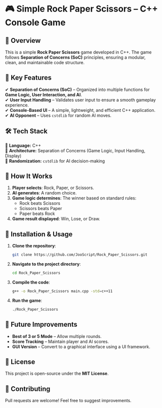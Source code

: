 # 🎮 Simple Rock Paper Scissors – C++ Console Game

## 📌 Overview
This is a simple **Rock Paper Scissors** game developed in C++. The game follows **Separation of Concerns (SoC)** principles, ensuring a modular, clean, and maintainable code structure.

## 🚀 Key Features
✔ **Separation of Concerns (SoC)** – Organized into multiple functions for **Game Logic, User Interaction, and AI**.  
✔ **User Input Handling** – Validates user input to ensure a smooth gameplay experience.  
✔ **Console-Based UI** – A simple, lightweight, and efficient C++ application.  
✔ **AI Opponent** – Uses `cstdlib` for random AI moves.  

## 🛠️ Tech Stack
🔹 **Language:** C++  
🔹 **Architecture:** Separation of Concerns (Game Logic, Input Handling, Display)  
🔹 **Randomization:** `cstdlib` for AI decision-making  

## 🎯 How It Works
1. **Player selects**: Rock, Paper, or Scissors.
2. **AI generates**: A random choice.
3. **Game logic determines**: The winner based on standard rules:
   - Rock beats Scissors
   - Scissors beats Paper
   - Paper beats Rock
4. **Game result displayed**: Win, Lose, or Draw.

## 🔧 Installation & Usage
1. **Clone the repository**:
   ```bash
   git clone https://github.com/JooScript/Rock_Paper_Scissors.git
   ```
2. **Navigate to the project directory**:
   ```bash
   cd Rock_Paper_Scissors
   ```
3. **Compile the code**:
   ```bash
   g++ -o Rock_Paper_Scissors main.cpp -std=c++11
   ```
4. **Run the game**:
   ```bash
   ./Rock_Paper_Scissors
   ```

## 🚀 Future Improvements
- **Best of 3 or 5 Mode** – Allow multiple rounds.
- **Score Tracking** – Maintain player and AI scores.
- **GUI Version** – Convert to a graphical interface using a UI framework.

## 📜 License
This project is open-source under the **MIT License**.

## 🤝 Contributing
Pull requests are welcome! Feel free to suggest improvements.
